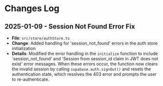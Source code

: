 # Changes Log

## 2025-01-09 - Session Not Found Error Fix
- **File**: `src/store/authStore.ts`
- **Change**: Added handling for 'session_not_found' errors in the auth store initialization
- **Details**: Modified the error handling in the `initialize` function to include 'session_not_found' and 'Session from session_id claim in JWT does not exist' error messages. When these errors occur, the function now clears the invalid session by calling `supabase.auth.signOut()` and resets the authentication state, which resolves the 403 error and prompts the user to re-authenticate.